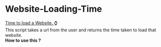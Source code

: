 # Website-Loading-Time
<u> Time to load a Website. </u> ⌚
<br>
This script takes a url from the user and returns the time taken to load that website.
<br>
<b> How to use this ? <b>
<br>
